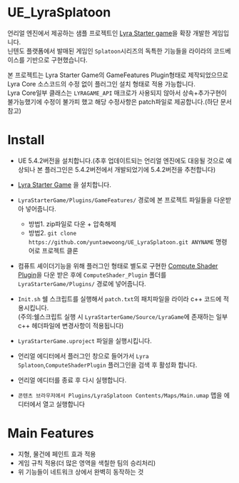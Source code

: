 # UE_LyraSplatoon
언리얼 엔진에서 제공하는 샘플 프로젝트인 [Lyra Starter game](https://www.unrealengine.com/marketplace/en-US/product/lyra)을 확장 개발한 게임입니다.  
닌텐도 플랫폼에서 발매된 게임인 `Splatoon`시리즈의 독특한 기능들을 라이라의 코드베이스를 기반으로 구현했습니다.
  
    
본 프로젝트는 Lyra Starter Game의 GameFeatures Plugin형태로 제작되었으므로  
Lyra Core 소스코드의 수정 없이 플러그인 설치 형태로 적용 가능합니다.  
Lyra Core일부 클래스는 `LYRAGAME_API` 매크로가 사용되지 않아서 상속+추가구현이 불가능했기에 수정이 불가피 했고 해당 수정사항은 patch파일로 제공합니다.(하단 문서 참고)

# Install

- UE 5.4.2버전을 설치합니다.(추후 업데이트되는 언리얼 엔진에도 대응될 것으로 예상되나 본 플러그인은 5.4.2버전에서 개발되었기에 5.4.2버전을 추천합니다)
- [Lyra Starter Game](https://www.unrealengine.com/marketplace/en-US/product/lyra) 을 설치합니다.
- `LyraStarterGame/Plugins/GameFeatures/` 경로에 본 프로젝트 파일들을 다운받아 넣어줍니다.
    - 방법1. zip파일로 다운 + 압축해제
    - 방법2. `git clone https://github.com/yuntaewoong/UE_LyraSplatoon.git ANYNAME` 명령어로 프로젝트 클론
- 컴퓨트 셰이더기능을 위해 플러그인 형태로 별도로 구현한 [Compute Shader Plugin](https://github.com/yuntaewoong/UE5_ComputeShaderPlugin)을 다운 받은 후에 `ComputeShader_Plugin` 폴더를 `LyraStarterGame/Plugins/` 경로에 넣어줍니다.
- `Init.sh` 쉘 스크립트를 실행해서 `patch.txt`의 패치파일을 라이라 c++ 코드에 적용시킵니다.  
(주의:쉘스크립트 실행 시 `LyraStarterGame/Source/LyraGame`에 존재하는 일부 c++ 헤더파일에 변경사항이 적용됩니다)
- `LyraStarterGame.uproject` 파일을 실행시킵니다.
- 언리얼 에디터에서 플러그인 창으로 들어가서 `Lyra Splatoon`,`ComputeShaderPlugin` 플러그인을 검색 후 활성화 합니다.

- 언리얼 에디터를 종료 후 다시 실행합니다.
- `콘텐츠 브라우저에서 Plugins/LyraSplatoon Contents/Maps/Main.umap` 맵을 에디터에서 열고 실행합니다


# Main Features

- 지형, 물건에 페인트 효과 적용
- 게임 규칙 적용(더 많은 영역을 색칠한 팀의 승리처리)
- 위 기능들이 네트워크 상에서 완벽히 동작하는 것